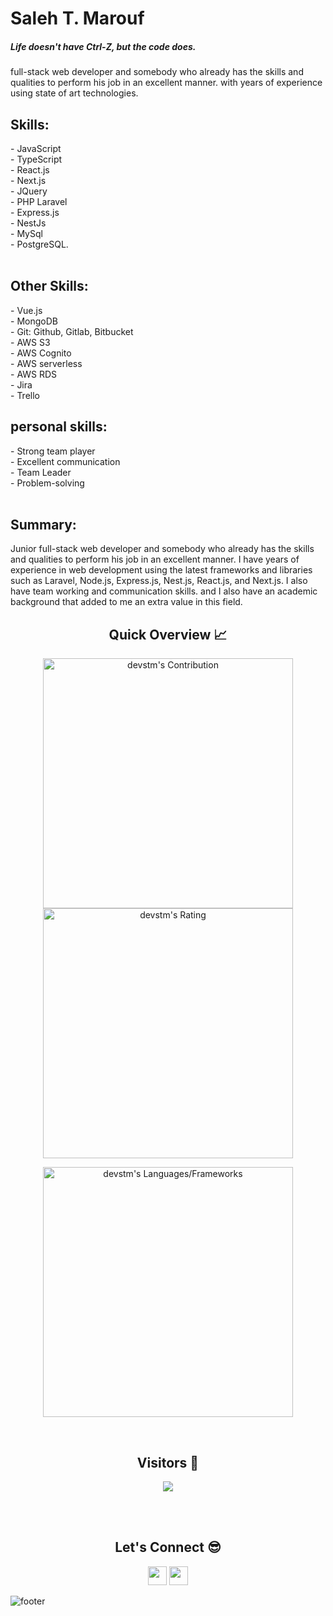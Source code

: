 <h1> Saleh T. Marouf </h1>
<h5> Life doesn't have Ctrl-Z, but the code does.</h5>
<p>
full-stack web developer and somebody who already has the skills and qualities to perform his job in an excellent manner. with years of experience using state of art technologies. 
</p>
<h2>Skills: </h2>
  - JavaScript
<br />
  - TypeScript
<br />
  - React.js
<br />
  - Next.js
<br />
  - JQuery
<br />
  - PHP Laravel
<br />
  - Express.js
<br />
  - NestJs
<br />
  - MySql
<br />
  - PostgreSQL.
<br />
<br />

<h2>Other Skills: </h2>
  - Vue.js
<br />
  - MongoDB
<br />
  - Git: Github, Gitlab, Bitbucket
<br />
  - AWS S3
<br />
  - AWS Cognito
<br />
  - AWS serverless
<br />
  - AWS RDS
<br />
  - Jira
<br />
  - Trello
<br />

<h2>personal skills:</h2>
 - Strong team player
<br />
 - Excellent communication
<br />
 - Team Leader
<br />
 - Problem-solving 
<br />
<br />

<h2>Summary:</h2>
Junior full-stack web developer and somebody who already has the skills and qualities to perform his job in an excellent manner. I have years of experience in web development using the latest frameworks and libraries such as Laravel, Node.js, Express.js, Nest.js, React.js, and Next.js. I also have team working and communication skills. and I also have an academic background that added to me  an extra value in this field.

<br />

<h2 align="center">Quick Overview 📈</h2>
  
  <p align = "center">
 
</p>

<p align = "center">
  <img src = "https://github-readme-stats.vercel.app/api?username=devstm&count_private=true&theme=dracula&hide_border=true" alt = "devstm's Contribution" width = 400 >
  <img src = "https://github-readme-streak-stats.herokuapp.com?user=devstm&count_private=true&theme=dracula&hide_border=true" alt = "devstm's Rating" width = 400 >
</p>

<p align = "center">

 <img src = "https://github-readme-stats.vercel.app/api/top-langs?username=devstm&show_icons=true&count_private=true&locale=en&layout=compact&langs_count=10&hide_border=true&bg_color=282A36&title_color=DD6387&text_color=fff&icon_color=fff" alt = "devstm's Languages/Frameworks" width = 400 />
</p>

<br />
<h2 align="center">Visitors 👀</h2>
<div align="center" >
  <img src="https://profile-counter.glitch.me/devstm/count.svg"></img>
</div>

<br /><br />
<h2 align="center">Let's Connect 😎</h2>
<p align="center">
  <a href = "mailto:stm1998@hotmail.com"><img src = "https://img.shields.io/badge/Gmail-D14836?style=for-the-badge&logo=gmail&logoColor=white" height = 30></a>
  <a href = "https://www.linkedin.com/in/saleh-t-marouf-a956b81a2/"><img src = "https://img.shields.io/badge/LinkedIn-0077B5?style=for-the-badge&logo=linkedin&logoColor=white"     height = 30></a>
 
</p>


![footer](https://capsule-render.vercel.app/api?type=waving&color=gradient&height=150&section=footer)
